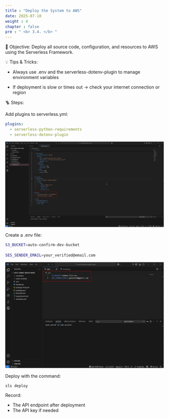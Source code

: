 ```yaml
---
title : "Deploy the System to AWS"
date: 2025-07-10
weight : 4
chapter : false
pre : " <b> 3.4. </b> "
---
```

🎯 Objective: Deploy all source code, configuration, and resources to AWS using the Serverless Framework.

💡 Tips & Tricks:

- Always use .env and the serverless-dotenv-plugin to manage environment variables

- If deployment is slow or times out → check your internet connection or region

🪜 Steps:

Add plugins to serverless.yml:

```yaml
plugins:
  - serverless-python-requirements
  - serverless-dotenv-plugin
```
![S3](/images/3.buildanddeploy/3.4.png)

Create a .env file:
```bash
S3_BUCKET=auto-confirm-dev-bucket

SES_SENDER_EMAIL=your_verified@email.com
```
![S3](/images/3.buildanddeploy/3.1-s3-6.png)

Deploy with the command:
```bash
sls deploy
```

Record:
- The API endpoint after deployment
- The API key if needed